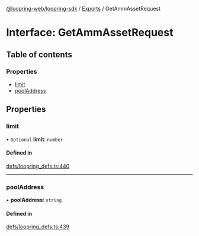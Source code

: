 [@loopring-web/loopring-sdk](../README.md) / [Exports](../modules.md) / GetAmmAssetRequest

# Interface: GetAmmAssetRequest

## Table of contents

### Properties

- [limit](GetAmmAssetRequest.md#limit)
- [poolAddress](GetAmmAssetRequest.md#pooladdress)

## Properties

### limit

• `Optional` **limit**: `number`

#### Defined in

[defs/loopring_defs.ts:440](https://github.com/Loopring/loopring_sdk/blob/1b21a8d/src/defs/loopring_defs.ts#L440)

___

### poolAddress

• **poolAddress**: `string`

#### Defined in

[defs/loopring_defs.ts:439](https://github.com/Loopring/loopring_sdk/blob/1b21a8d/src/defs/loopring_defs.ts#L439)

